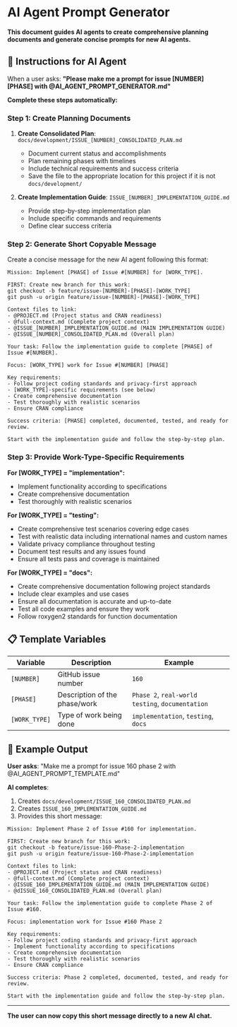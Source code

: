 # AI Agent Prompt Generator

**This document guides AI agents to create comprehensive planning documents and generate concise prompts for new AI agents.**

## 🎯 **Instructions for AI Agent**

When a user asks: **"Please make me a prompt for issue [NUMBER] [PHASE] with @AI_AGENT_PROMPT_GENERATOR.md"**

**Complete these steps automatically:**

### **Step 1: Create Planning Documents**

1. **Create Consolidated Plan**: `docs/development/ISSUE_[NUMBER]_CONSOLIDATED_PLAN.md`
   - Document current status and accomplishments
   - Plan remaining phases with timelines
   - Include technical requirements and success criteria
   - Save the file to the appropriate location for this project if it is not `docs/development/`

2. **Create Implementation Guide**: `ISSUE_[NUMBER]_IMPLEMENTATION_GUIDE.md`
   - Provide step-by-step implementation plan
   - Include specific commands and requirements
   - Define clear success criteria

### **Step 2: Generate Short Copyable Message**

Create a concise message for the new AI agent following this format:

```
Mission: Implement [PHASE] of Issue #[NUMBER] for [WORK_TYPE].

FIRST: Create new branch for this work:
git checkout -b feature/issue-[NUMBER]-[PHASE]-[WORK_TYPE]
git push -u origin feature/issue-[NUMBER]-[PHASE]-[WORK_TYPE]

Context files to link:
- @PROJECT.md (Project status and CRAN readiness)
- @full-context.md (Complete project context)
- @ISSUE_[NUMBER]_IMPLEMENTATION_GUIDE.md (MAIN IMPLEMENTATION GUIDE)
- @ISSUE_[NUMBER]_CONSOLIDATED_PLAN.md (Overall plan)

Your task: Follow the implementation guide to complete [PHASE] of Issue #[NUMBER].

Focus: [WORK_TYPE] work for Issue #[NUMBER] [PHASE]

Key requirements:
- Follow project coding standards and privacy-first approach
- [WORK_TYPE]-specific requirements (see below)
- Create comprehensive documentation
- Test thoroughly with realistic scenarios
- Ensure CRAN compliance

Success criteria: [PHASE] completed, documented, tested, and ready for review.

Start with the implementation guide and follow the step-by-step plan.
```

### **Step 3: Provide Work-Type-Specific Requirements**

**For [WORK_TYPE] = "implementation":**
- Implement functionality according to specifications
- Create comprehensive documentation
- Test thoroughly with realistic scenarios

**For [WORK_TYPE] = "testing":**
- Create comprehensive test scenarios covering edge cases
- Test with realistic data including international names and custom names
- Validate privacy compliance throughout testing
- Document test results and any issues found
- Ensure all tests pass and coverage is maintained

**For [WORK_TYPE] = "docs":**
- Create comprehensive documentation following project standards
- Include clear examples and use cases
- Ensure all documentation is accurate and up-to-date
- Test all code examples and ensure they work
- Follow roxygen2 standards for function documentation

## 📋 **Template Variables**

| Variable | Description | Example |
|----------|-------------|---------|
| `[NUMBER]` | GitHub issue number | `160` |
| `[PHASE]` | Description of the phase/work | `Phase 2`, `real-world testing`, `documentation` |
| `[WORK_TYPE]` | Type of work being done | `implementation`, `testing`, `docs` |

## 🎯 **Example Output**

**User asks**: "Make me a prompt for issue 160 phase 2 with @AI_AGENT_PROMPT_TEMPLATE.md"

**AI completes**:
1. Creates `docs/development/ISSUE_160_CONSOLIDATED_PLAN.md`
2. Creates `ISSUE_160_IMPLEMENTATION_GUIDE.md`
3. Provides this short message:

```
Mission: Implement Phase 2 of Issue #160 for implementation.

FIRST: Create new branch for this work:
git checkout -b feature/issue-160-Phase-2-implementation
git push -u origin feature/issue-160-Phase-2-implementation

Context files to link:
- @PROJECT.md (Project status and CRAN readiness)
- @full-context.md (Complete project context)
- @ISSUE_160_IMPLEMENTATION_GUIDE.md (MAIN IMPLEMENTATION GUIDE)
- @dISSUE_160_CONSOLIDATED_PLAN.md (Overall plan)

Your task: Follow the implementation guide to complete Phase 2 of Issue #160.

Focus: implementation work for Issue #160 Phase 2

Key requirements:
- Follow project coding standards and privacy-first approach
- Implement functionality according to specifications
- Create comprehensive documentation
- Test thoroughly with realistic scenarios
- Ensure CRAN compliance

Success criteria: Phase 2 completed, documented, tested, and ready for review.

Start with the implementation guide and follow the step-by-step plan.
```

---

**The user can now copy this short message directly to a new AI chat.**
